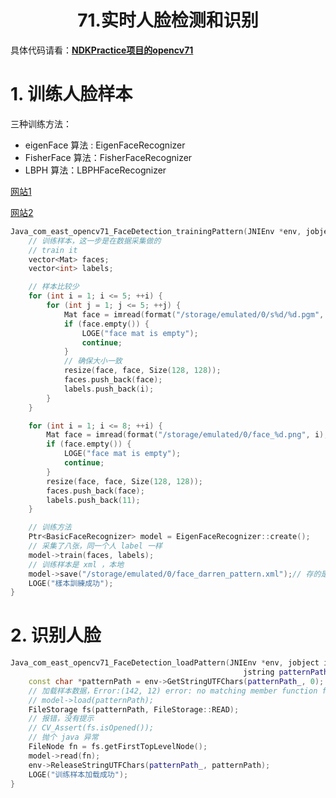 # <center>71.实时人脸检测和识别<center>

具体代码请看：**[NDKPractice项目的opencv71](https://github.com/EastUp/NDKPractice/tree/master/opencv71)**

# 1. 训练人脸样本

三种训练方法：  
- eigenFace 算法 : EigenFaceRecognizer
- FisherFace 算法：FisherFaceRecognizer
- LBPH 算法：LBPHFaceRecognizer

[网站1](https://blog.csdn.net/akenseren/article/details/80647276)

[网站2](https://www.cnblogs.com/little-monkey/p/8118938.html)

```c++
Java_com_east_opencv71_FaceDetection_trainingPattern(JNIEnv *env, jobject instance) {
    // 训练样本，这一步是在数据采集做的
    // train it
    vector<Mat> faces;
    vector<int> labels;

    // 样本比较少
    for (int i = 1; i <= 5; ++i) {
        for (int j = 1; j <= 5; ++j) {
            Mat face = imread(format("/storage/emulated/0/s%d/%d.pgm", i, j), 0);
            if (face.empty()) {
                LOGE("face mat is empty");
                continue;
            }
            // 确保大小一致
            resize(face, face, Size(128, 128));
            faces.push_back(face);
            labels.push_back(i);
        }
    }

    for (int i = 1; i <= 8; ++i) {
        Mat face = imread(format("/storage/emulated/0/face_%d.png", i), 0);
        if (face.empty()) {
            LOGE("face mat is empty");
            continue;
        }
        resize(face, face, Size(128, 128));
        faces.push_back(face);
        labels.push_back(11);
    }

    // 训练方法
    Ptr<BasicFaceRecognizer> model = EigenFaceRecognizer::create();
    // 采集了八张，同一个人 label 一样
    model->train(faces, labels);
    // 训练样本是 xml ，本地
    model->save("/storage/emulated/0/face_darren_pattern.xml");// 存的是处理的特征数据
    LOGE("樣本訓練成功");
}
```

# 2. 识别人脸

```c++
Java_com_east_opencv71_FaceDetection_loadPattern(JNIEnv *env, jobject instance,
                                                    jstring patternPath_) {
    const char *patternPath = env->GetStringUTFChars(patternPath_, 0);
    // 加载样本数据，Error:(142, 12) error: no matching member function for call to 'load' 怎么搞？
    // model->load(patternPath);
    FileStorage fs(patternPath, FileStorage::READ);
    // 报错，没有提示
    // CV_Assert(fs.isOpened());
    // 抛个 java 异常
    FileNode fn = fs.getFirstTopLevelNode();
    model->read(fn);
    env->ReleaseStringUTFChars(patternPath_, patternPath);
    LOGE("训练样本加载成功");
}
```





